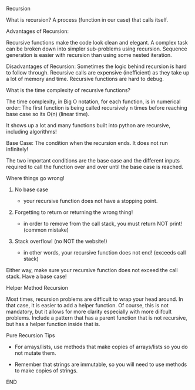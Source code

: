 Recursion

What is recursion?
A process (function in our case) that calls itself.

Advantages of Recursion:

Recursive functions make the code look clean and elegant.
A complex task can be broken down into simpler sub-problems using recursion.
Sequence generation is easier with recursion than using some nested iteration.

Disadvantages of Recursion:
Sometimes the logic behind recursion is hard to follow through.
Recursive calls are expensive (inefficient) as they take up a lot of memory and time.
Recursive functions are hard to debug.

What is the time complexity of recursive functions?

The time complexity, in Big O notation, for each function, is in numerical order: The first function is being called recursively n times before reaching base case so its O(n) (linear time).

It shows up a lot and many functions built into python are recursive, including algorithms!

Base Case:
The condition when the recursion ends. It does not run infinitely!

The two important conditions are the base case and the different inputs required to call the function over and over until the base case is reached.

Where things go wrong!

1. No base case

   - your recursive function does not have a stopping point.

2. Forgetting to return or returning the wrong thing!

   - in order to remove from the call stack, you must return NOT print! (common mistake)

3. Stack overflow! (no NOT the website!)

   - in other words, your recursive function does not end! (exceeds call stack)

Either way, make sure your recursive function does not exceed the call stack. Have a base case!

Helper Method Recursion

Most times, recursion problems are difficult to wrap your head around. In that case, it is easier to add a helper function. Of course, this is not mandatory, but it allows for more clarity especially with more diifcult problems. Include a pattern that has a parent function that is not recursive, but has a helper function inside that is.

Pure Recursion Tips

- For arrays/lists, use methods that make copies of arrays/lists so you do not mutate them.

- Remember that strings are immutable, so you will need to use methods to make copies of strings.

END
